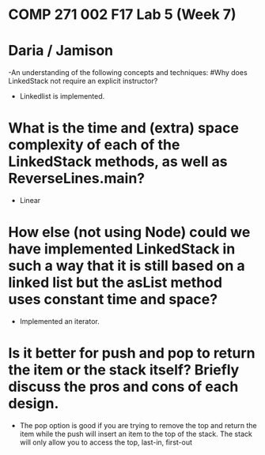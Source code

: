 # COMP 271 002 F17 Lab 5 (Week 7)

# Daria / Jamison

-An understanding of the following concepts and techniques:
#Why does LinkedStack not require an explicit instructor?

- Linkedlist is implemented.

# What is the time and (extra) space complexity of each of the LinkedStack methods, as well as ReverseLines.main?

- Linear

# How else (not using Node) could we have implemented LinkedStack in such a way that it is still based on a linked list but the asList method uses constant time and space?

- Implemented an iterator. 

# Is it better for push and pop to return the item or the stack itself? Briefly discuss the pros and cons of each design.

- The pop option is good if you are trying to remove the top and return the item while the push will insert an item to the top of the stack. The stack will only allow you to access the top, last-in, first-out


